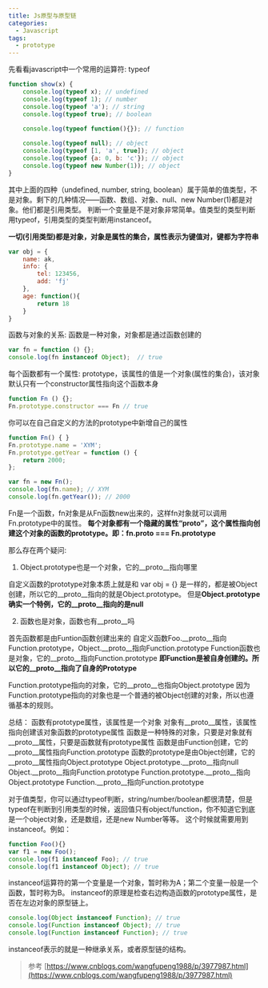```yaml
---
title: Js原型与原型链
categories: 
  - Javascript
tags: 
  - prototype
---
```

先看看javascript中一个常用的运算符: typeof
```js
function show(x) {
	console.log(typeof x); // undefined
	console.log(typeof 1); // number
	console.log(typeof 'a'); // string
	console.log(typeof true); // boolean

	console.log(typeof function(){}); // function
	
	console.log(typeof null); // object
	console.log(typeof [1, 'a', true]); // object
	console.log(typeof {a: 0, b: 'c'}); // object
	console.log(typeof new Number(1)); // object
}
```
其中上面的四种（undefined, number, string, boolean）属于简单的值类型，不是对象。剩下的几种情况——函数、数组、对象、null、new Number(1)都是对象。他们都是引用类型。
判断一个变量是不是对象非常简单。值类型的类型判断用typeof，引用类型的类型判断用instanceof。

**一切(引用类型)都是对象，对象是属性的集合，属性表示为键值对，键都为字符串**
```js
var obj = {
	name: ak,
	info: {
		tel: 123456,
		add: 'fj'
	},
	age: function(){
		return 18
	}
}
```

函数与对象的关系: 函数是一种对象，对象都是通过函数创建的
```js
var fn = function () {};
console.log(fn instanceof Object);  // true
```

每个函数都有一个属性: prototype，该属性的值是一个对象(属性的集合)，该对象默认只有一个constructor属性指向这个函数本身
```js
function Fn () {};
Fn.prototype.constructor === Fn // true
```
你可以在自己自定义的方法的prototype中新增自己的属性
```js
function Fn() { }
Fn.prototype.name = 'XYM';
Fn.prototype.getYear = function () {
    return 2000;
};

var fn = new Fn();
console.log(fn.name); // XYM
console.log(fn.getYear()); // 2000
```
Fn是一个函数，fn对象是从Fn函数new出来的，这样fn对象就可以调用Fn.prototype中的属性。
**每个对象都有一个隐藏的属性“__proto__”，这个属性指向创建这个对象的函数的prototype。即：fn.__proto__ === Fn.prototype**

那么存在两个疑问:
1. Object.prototype也是一个对象，它的__proto__指向哪里

自定义函数的prototype对象本质上就是和 var obj = {} 是一样的，都是被Object创建，所以它的__proto__指向的就是Object.prototype。
但是**Object.prototype确实一个特例，它的__proto__指向的是null**

2. 函数也是对象，函数也有__proto__吗

首先函数都是由Funtion函数创建出来的
自定义函数Foo.__proto__指向Function.prototype，Object.__proto__指向Function.prototype
Function函数也是对象，它的__proto__指向Function.prototype
**即Function是被自身创建的。所以它的__proto__指向了自身的Prototype**

Function.prototype指向的对象，它的__proto__也指向Object.prototype
因为Function.prototype指向的对象也是一个普通的被Object创建的对象，所以也遵循基本的规则。

总结：
函数有prototype属性，该属性是一个对象
对象有__proto__属性，该属性指向创建该对象函数的prototype属性
函数是一种特殊的对象，只要是对象就有__proto__属性，只要是函数就有prototype属性
函数是由Function创建，它的__proto__属性指向Function.prototype
函数的prototype是由Object创建，它的__proto__属性指向Object.prototype
Object.prototype.__proto__指向null
Object.__proto__指向Function.prototype
Function.prototype.__proto__指向Object.prototype
Function.__proto__指向Function.prototype

对于值类型，你可以通过typeof判断，string/number/boolean都很清楚，但是typeof在判断到引用类型的时候，返回值只有object/function，你不知道它到底是一个object对象，还是数组，还是new Number等等。
这个时候就需要用到instanceof。例如：
```js
function Foo(){}
var f1 = new Foo();
console.log(f1 instanceof Foo); // true
console.log(f1 instanceof Object); // true
```
instanceof运算符的第一个变量是一个对象，暂时称为A；第二个变量一般是一个函数，暂时称为B。
instanceof的原理是检查右边构造函数的prototype属性，是否在左边对象的原型链上。
```js
console.log(Object instanceof Function); // true
console.log(Function instanceof Object); // true
console.log(Function instanceof Function); // true
```
instanceof表示的就是一种继承关系，或者原型链的结构。

> 参考 [https://www.cnblogs.com/wangfupeng1988/p/3977987.html](https://www.cnblogs.com/wangfupeng1988/p/3977987.html)